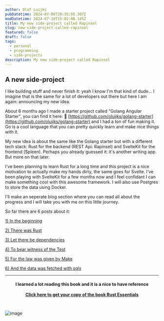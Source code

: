```yaml
---
author: Olaf Luijks
pubDatetime: 2024-07-08T20:35:05.307Z
modDatetime: 2024-07-10T15:02:08.145Z
title: My new side-project called Rapinsel
slug: new-side-project-called-rapinsel
featured: false
draft: false
tags:
  - personal
  - programming
  - side-projects
description: My new side-project called Rapinsel
---
```


## A new side-project

I like building stuff and never finish it: yeah I know I'm that kind of dude... I imagine that is the same for a lot of developers out there but here I am again: announcing my new idea.

About 6 months ago I made a starter project called "Golang Angular Starter", you can find it here: 🔗 [https://github.com/oluijks/golang-starter](https://github.com/oluijks/golang-starter) and I had a ton of fun making it. Go is a cool language that you can pretty quickly learn and make nice things with it.

My new idea is about the same like the Golang starter but with a different tech stack: Rust for the backend (REST Api: Rapinsel) and SvelteKit for the frontend (Spleen). Perhaps you already guessed it: it's another writing app. But more on that later.

I've been planning to learn Rust for a long time and this project is a nice motivation to actually make my hands dirty, the same goes for Svelte. I've been playing with SvelteKit for a few months now and I feel confidant I can make something cool with this awesome framework. I will also use Postgres to store the data using Docker.

I'll make an seperate blog section where you can read all about the progress and I will take you with me on this little journey.

So far there are 6 posts about it:

[1) In the beginning](/posts/sprs-part1-in-the-beginning/)

[2) There was Rust](/posts/sprs-part2-there-was-rust/)

[3) Let there be dependencies](/posts/sprs-part3-let-there-be-dependencies/)

[4) To bear witness of the Test](/posts/sprs-part4-and-the-test-shineth-in-darkness/)

[5) For the law was given by Make](/posts/sprs-part5-and-the-word-was-given-by-automation/)

[6) And the data was fetched with sqlx](/posts/sprs-part6-and-the-data-was-fetched-with-sqlx/)

---

<h4 style="text-align: center; padding-bottom: 26px;">
I learned a lot reading this book and it is a nice to have reference<br /><br />
  <a href="https://amzn.to/4kiPb97" target="_blank">Click here to get your copy of the book Rust Essentials</a>
</h4>

![image](@/assets/images/rust-book.jpg)
